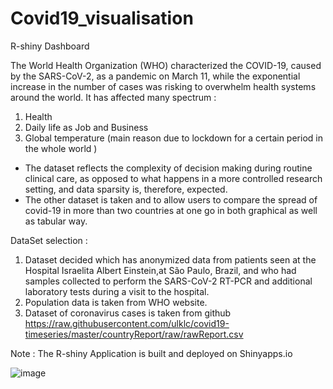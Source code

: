 # Covid19_visualisation 
R-shiny Dashboard


The World Health Organization (WHO) characterized the COVID-19, caused by the SARS-CoV-2, as a pandemic on March 11, while the exponential increase in the number of cases was risking to overwhelm health systems around the world.
It has affected many spectrum :
  1. Health
  2. Daily life as Job and Business
  3. Global temperature (main reason due to lockdown for a certain period in the whole world )
  
  
- The dataset reflects the complexity of decision making during routine clinical care, as opposed to what happens in a more controlled research setting, and data sparsity is, therefore, expected.
- The other dataset is taken and to allow users to compare the spread of covid-19 in more than two countries at one go in both graphical as well as tabular way.

DataSet selection :

  1. Dataset decided which has anonymized data from patients seen at the Hospital Israelita Albert Einstein,at São Paulo, Brazil, and who had samples collected to perform the SARS-CoV-2 RT-PCR and additional laboratory tests during a visit to the hospital.<source : Kaggle>
  2. Population data is taken from WHO website.
  3. Dataset of coronavirus cases is taken from github
  https://raw.githubusercontent.com/ulklc/covid19-timeseries/master/countryReport/raw/rawReport.csv


Note : 
The R-shiny Application is built and deployed on Shinyapps.io

![image](https://user-images.githubusercontent.com/71819070/139638599-baea8cc1-510d-43e2-839e-119419b312af.png)

